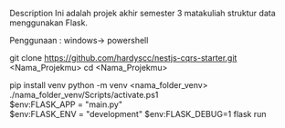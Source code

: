 Description
Ini adalah projek akhir semester 3 matakuliah struktur data menggunakan Flask.

Penggunaan :
windows-> powershell

git clone https://github.com/hardyscc/nestjs-cqrs-starter.git <Nama_Projekmu>
cd <Nama_Projekmu>

pip install venv
python -m venv <nama_folder_venv>
./nama_folder_venv/Scripts/activate.ps1   
$env:FLASK_APP = "main.py"    
$env:FLASK_ENV = "development"
$env:FLASK_DEBUG=1
flask run
